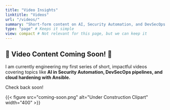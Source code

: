 ```yaml
---
title: "Video Insights"
linktitle: "Videos"
url: "/videos/"
summary: "Short-form content on AI, Security Automation, and DevSecOps."
type: "page" # Keeps it simple
view: compact # Not relevant for this page, but we can keep it
---
```


## 🚧 Video Content Coming Soon! 🚧

I am currently engineering my first series of short, impactful videos covering topics like **AI in Security Automation, DevSecOps pipelines, and cloud hardening with Ansible.**

Check back soon!

{{< figure src="coming-soon.png" alt="Under Construction Clipart" width="400" >}}